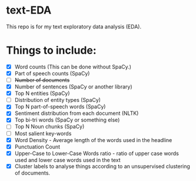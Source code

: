 # text-EDA
This repo is for my text exploratory data analysis (EDA).

# Things to include:
- [x] Word counts (This can be done without SpaCy.)
- [x] Part of speech counts (SpaCy)
- [ ] <s>Number of documents </s>
- [x] Number of sentences (SpaCy or another library)
- [x] Top N entities (SpaCy)
- [ ] Distribution of entity types (SpaCy)
- [x] Top N part-of-speech words (SpaCy)
- [x] Sentiment distribution from each document (NLTK)
- [x] Top bi-tri words (SpaCy or something else)
- [ ] Top N Noun chunks (SpaCy)
- [ ] Most salient key-words
- [x] Word Density - Average length of the words used in the headline 
- [x] Punctuation Count 
- [x] Upper-Case to Lower-Case Words ratio - ratio of upper case words used and lower case words used in the text
- [x] Cluster labels to analyse things according to an unsupervised clustering of documents.
